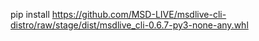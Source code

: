 pip install https://github.com/MSD-LIVE/msdlive-cli-distro/raw/stage/dist/msdlive_cli-0.6.7-py3-none-any.whl
